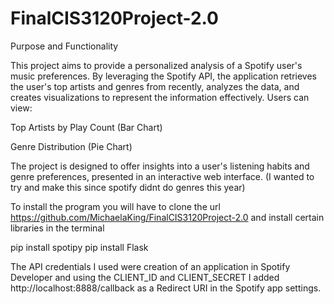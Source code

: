 # FinalCIS3120Project-2.0
Purpose and Functionality

This project aims to provide a personalized analysis of a Spotify user's music preferences. By leveraging the Spotify API, the application retrieves the user's top artists and genres from recently, analyzes the data, and creates visualizations to represent the information effectively. Users can view:

Top Artists by Play Count (Bar Chart)

Genre Distribution (Pie Chart)

The project is designed to offer insights into a user's listening habits and genre preferences, presented in an interactive web interface. (I wanted to try and make this since spotify didnt do genres this year)

To install the program you will have to clone the url https://github.com/MichaelaKing/FinalCIS3120Project-2.0 and install certain libraries in the terminal

pip install spotipy
pip install Flask


The API credentials I used were creation of an application in Spotify Developer and using the CLIENT_ID and CLIENT_SECRET
I added http://localhost:8888/callback as a Redirect URI in the Spotify app settings.

